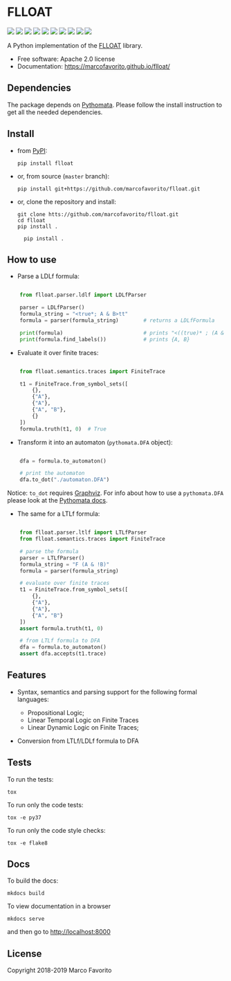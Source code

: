 # FLLOAT


[![](https://img.shields.io/pypi/v/flloat.svg)](https://pypi.python.org/pypi/flloat)
[![](https://img.shields.io/travis/marcofavorito/flloat.svg)](https://travis-ci.org/marcofavorito/flloat)
[![](https://img.shields.io/pypi/pyversions/flloat.svg)](https://pypi.python.org/pypi/flloat)
[![](https://img.shields.io/badge/docs-mkdocs-9cf)](https://www.mkdocs.org/)
[![](https://img.shields.io/badge/status-development-orange.svg)](https://img.shields.io/badge/status-development-orange.svg)
[![](https://coveralls.io/repos/github/marcofavorito/flloat/badge.svg?branch=master)](https://coveralls.io/github/marcofavorito/flloat?branch=master)
[![](https://img.shields.io/badge/flake8-checked-blueviolet)](https://img.shields.io/badge/flake8-checked-blueviolet)
[![](https://img.shields.io/badge/mypy-checked-blue)](https://img.shields.io/badge/mypy-checked-blue)
[![](https://img.shields.io/badge/license-Apache%202-lightgrey)](https://img.shields.io/badge/license-Apache%202-lightgrey)
[![](https://zenodo.org/badge/DOI/10.5281/zenodo.2577006.svg)](https://doi.org/10.5281/zenodo.2577006)

A Python implementation of the [FLLOAT](https://github.com/RiccardoDeMasellis/FLLOAT.git) library.


* Free software: Apache 2.0 license
* Documentation: https://marcofavorito.github.io/flloat/

## Dependencies

The package depends on [Pythomata](https://marcofavorito.github.io/pythomata). Please follow the install instruction 
to get all the needed dependencies. 

## Install

- from [PyPI](https://pypi.org/project/flloat/):

      pip install flloat

- or, from source (`master` branch):

      pip install git+https://github.com/marcofavorito/flloat.git


- or, clone the repository and install:

      git clone htts://github.com/marcofavorito/flloat.git
      cd flloat
      pip install .

        pip install .

## How to use

* Parse a LDLf formula:

```python

    from flloat.parser.ldlf import LDLfParser

    parser = LDLfParser()
    formula_string = "<true*; A & B>tt"
    formula = parser(formula_string)        # returns a LDLfFormula

    print(formula)                          # prints "<((true)* ; (A & B))>(tt)"
    print(formula.find_labels())            # prints {A, B}

```

*  Evaluate it over finite traces:

```python

    from flloat.semantics.traces import FiniteTrace

    t1 = FiniteTrace.from_symbol_sets([
        {},
        {"A"},
        {"A"},
        {"A", "B"},
        {}
    ])
    formula.truth(t1, 0)  # True

```

* Transform it into an automaton (``pythomata.DFA`` object):

```python

    dfa = formula.to_automaton()

    # print the automaton
    dfa.to_dot("./automaton.DFA")

```

Notice: `to_dot` requires [Graphviz](https://graphviz.gitlab.io/download/).
For info about how to use a `pythomata.DFA` please look at the [Pythomata docs](https://github.com/marcofavorito/pythomata).

* The same for a LTLf formula:

```python

    from flloat.parser.ltlf import LTLfParser
    from flloat.semantics.traces import FiniteTrace

    # parse the formula
    parser = LTLfParser()
    formula_string = "F (A & !B)"
    formula = parser(formula_string)

    # evaluate over finite traces
    t1 = FiniteTrace.from_symbol_sets([
        {},
        {"A"},
        {"A"},
        {"A", "B"}
    ])
    assert formula.truth(t1, 0)

    # from LTLf formula to DFA
    dfa = formula.to_automaton()
    assert dfa.accepts(t1.trace)
```

## Features

* Syntax, semantics and parsing support for the following formal languages:
    * Propositional Logic;
    * Linear Temporal Logic on Finite Traces
    * Linear Dynamic Logic on Finite Traces;

* Conversion from LTLf/LDLf formula to DFA

## Tests

To run the tests:

    tox

To run only the code tests:

    tox -e py37

To run only the code style checks:

    tox -e flake8

## Docs

To build the docs:


    mkdocs build


To view documentation in a browser


    mkdocs serve


and then go to [http://localhost:8000](http://localhost:8000)


## License

Copyright 2018-2019 Marco Favorito

